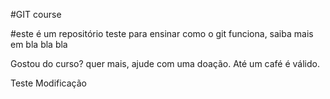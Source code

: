 #GIT course

#este é um repositório teste para ensinar como o git funciona, saiba mais em bla bla bla

Gostou do curso? quer mais, ajude com uma doação. Até um café é válido.

Teste Modificação
